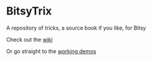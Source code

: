 # BitsyTrix
A repository of tricks, a source book if you like, for Bitsy

Check out the [wiki](https://github.com/david-c14/BitsyTrix/wiki)

Or go straight to the [working demos](https://david-c14.github.io/BitsyTrix/index.html)

